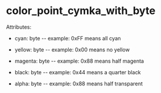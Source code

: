 # color_point_cymka_with_byte

Attributes:

* cyan: byte -- example: 0xFF means all cyan

* yellow: byte -- example: 0x00 means no yellow

* magenta: byte -- example: 0x88 means half magenta

* black: byte -- example: 0x44 means a quarter black

* alpha: byte -- example: 0x88 means half transparent
